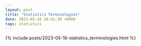 ```yaml
---
layout: post
title: "Statistics Terminologies"
date: 2023-05-16 18:41:30 +0800
tags: statistics
---
```



{% include posts/2023-05-16-statistics_terminologies.html %}
